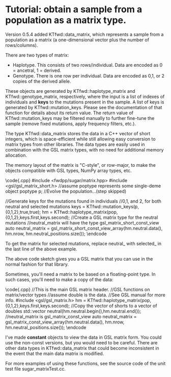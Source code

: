 # Tutorial: obtain a sample from a population as a matrix type.

Version 0.5.4 added KTfwd::data_matrix, which represents a sample from a population as a matrix (a one-dimensional vector plus the number of rows/columns).

There are two types of matrix:

* Haplotype.  This consists of two rows/individual.  Data are encoded as 0 = ancetral, 1 = derived.
* Genotype.  There is one row per individual.  Data are encoded as 0,1, or 2 copies of the derived allele.

These objects are generated by KTfwd::haplotype_matrix and KTfwd::genotype_matrix, respectively, where the input is a list of indexes of individuals and **keys** to the mutations present in the sample.  A list of keys is generated by KTfwd::mutation_keys.  Please see the documentation of that function for details about its return value.  The return value of KTfwd::mutation_keys may be filtered manually to further fine-tune the sample (remove fixed mutations, apply frequency filters, etc.).

The type KTfwd::data_matrix stores the data in a C++ vector of short integers, which is space-efficient while still allowing easy conversion to matrix types from other libraries.  The data types are easily used in combination with the GSL matrix types, with no need for additional memory allocation.

The memory layout of the matrix is "C-style", or row-major, to make the objects compatible with GSL types, NumPy array types, etc.

\code{.cpp}
#include <fwdpp/sugar/matrix.hpp>
#include <gsl/gsl_matrix_short.h>
//assume poptype represents some single-deme object
poptype p;
//Evolve the population...(step skipped)

//Generate keys for the mutations found in individuals
//0,1, and 2, for both neutral and selected mutations
keys = KTfwd::mutation_keys(p,{0,1,2},true,true);
hm = KTfwd::haplotype_matrix(pop,{0,1,2},keys.first,keys.second);
//Create a GSL matrix type for the neutral mutations
//neutral_matrix will have the type gsl_matrix_short_const_view
auto neutral_matrix =  gsl_matrix_short_const_view_array(hm.neutral.data(),
                                                        hm.nrow, hm.neutral_positions.size());
\endcode

To get the matrix for selected mutations, replace neutral_ with selected_ in the last line of the above example.

The above code sketch gives you a GSL matrix that you can use in the normal fashion for that library.

Sometimes, you'll need a matrix to be based on a floating-point type.  In such cases, you'll need to make a copy of the data:

\code{.cpp}
//This is the main GSL matrix header.
//GSL functions on matrix/vector types
//assume double is the data.
//See GSL manual for more info.
#include <gsl/gsl_matrix.h>
hm = KTfwd::haplotype_matrix(pop,{0,1,2},keys.first,keys.second);
//Copy the vector of shorts to a vector of doubles
std::vector<double> neutral(hm.neutral.begin(),hm.neutral.end());
//neutral_matrix is gsl_matrix_const_view
auto neutral_matrix =  gsl_matrix_const_view_array(hm.neutral.data(),
                                                        hm.nrow, hm.neutral_positions.size());
\endcode

I've made **constant** objects to view the data in GSL matrix form.  You could use the non-const versions, but you would need to be careful.  There are other data types in KTfwd::data_matrix that could become inconsistent in the event that the main data matrix is modified.

For more examples of using these functions, see the source code of the unit test file sugar_matrixTest.cc.
